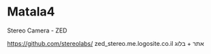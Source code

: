 # Matala4
Stereo Camera - ZED

https://github.com/stereolabs/
zed_stereo.me.logosite.co.il    אתר + בלוג
